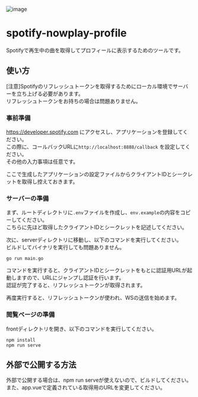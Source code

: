 
![image](https://github.com/user-attachments/assets/c72dfa94-1d43-40ab-8721-f8c8b8de49b7)

# spotify-nowplay-profile

Spotifyで再生中の曲を取得してプロフィールに表示するためのツールです。

## 使い方

[注意]Spotifyのリフレッシュトークンを取得するためにローカル環境でサーバーを立ち上げる必要があります。  
リフレッシュトークンをお持ちの場合は問題ありません。

### 事前準備
https://developer.spotify.com にアクセスし、アプリケーションを登録してください。  
この際に、コールバックURLに`http://localhost:8888/callback` を設定してください。  
その他の入力事項は任意です。  

ここで生成したアプリケーションの設定ファイルからクライアントIDとシークレットを取得し控えておきます。

### サーバーの準備
まず、ルートディレクトリに`.env`ファイルを作成し、`env.example`の内容をコピーしてください。  
こちらに先ほど取得したクライアントIDとシークレットを記述してください。

次に、serverディレクトリに移動し、以下のコマンドを実行してください。  
ビルドしてバイナリを実行しても問題ありません。

```bash:server
go run main.go
```

コマンドを実行すると、クライアントIDとシークレットをもとに認証用URLが起動しますので、URLにジャンプし認証を行います。  
認証が完了すると、リフレッシュトークンが取得されます。

再度実行すると、リフレッシュトークンが使われ、WSの送信を始めます。

### 閲覧ページの準備
frontディレクトリを開き、以下のコマンドを実行してください。

```bash:front
npm install
npm run serve
```

## 外部で公開する方法
外部で公開する場合は、npm run serveが使えないので、ビルドしてください。  
また、app.vueで定義されている取得用のURLを変更してください。
